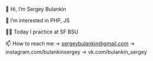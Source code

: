 👋 Hi, I’m Sergey Bulankin

👀 I’m interested in PHP, JS

👨‍💻 Today I practice at SF BSU

📫 How to reach me 
-> sergeybulankin@gmail.com
-> instagram.com/bulankinsergey
-> vk.com/bulankin_sergey
